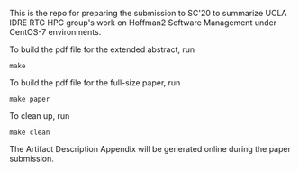 This is the repo for preparing the submission to SC'20 to summarize UCLA IDRE RTG HPC group's work on Hoffman2 Software Management under CentOS-7 environments. 

To build the pdf file for the extended abstract, run

```
make 
```

To build the pdf file for the full-size paper, run

```
make paper
```

To clean up, run

```
make clean
```

The Artifact Description Appendix will be generated online during the paper submission.
